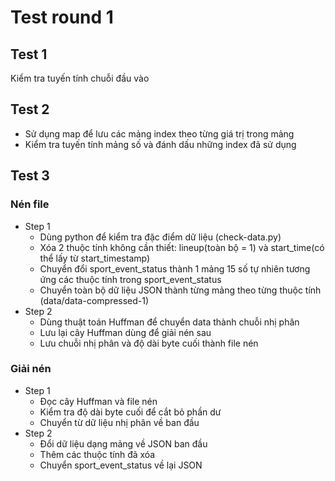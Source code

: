 # Test round 1

## Test 1

Kiểm tra tuyến tính chuỗi đầu vào

## Test 2

- Sử dụng map để lưu các mảng index theo từng giá trị trong mảng
- Kiểm tra tuyến tính mảng số và đánh dấu những index đã sử dụng

## Test 3

### Nén file

- Step 1
  - Dùng python để kiểm tra đặc điểm dữ liệu (check-data.py)
  - Xóa 2 thuộc tính không cần thiết: lineup(toàn bộ = 1) và start_time(có thể
    lấy từ start_timestamp)
  - Chuyển đổi sport_event_status thành 1 mảng 15 số tự nhiên tương ứng các
    thuộc tính trong sport_event_status
  - Chuyển toàn bộ dữ liệu JSON thành từng mảng theo từng thuộc tính
    (data/data-compressed-1)
- Step 2
  - Dùng thuật toán Huffman để chuyển data thành chuỗi nhị phân
  - Lưu lại cây Huffman dùng để giải nén sau
  - Lưu chuỗi nhị phân và độ dài byte cuối thành file nén

### Giải nén

- Step 1
  - Đọc cây Huffman và file nén
  - Kiểm tra độ dài byte cuối để cắt bỏ phần dư
  - Chuyển từ dữ liệu nhị phân về ban đầu
- Step 2
  - Đổi dữ liệu dạng mảng về JSON ban đầu
  - Thêm các thuộc tính đã xóa
  - Chuyển sport_event_status về lại JSON
